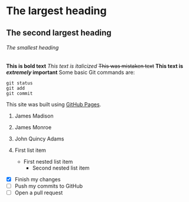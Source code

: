 # The largest heading

## The second largest heading

###### The smallest heading

**This is bold text**
_This text is italicized_
~~This was mistaken text~~
**This text is _extremely_ important**
Some basic Git commands are:

```
git status
git add
git commit
```

This site was built using [GitHub Pages](https://pages.github.com/).

1. James Madison
2. James Monroe
3. John Quincy Adams

4. First list item
   - First nested list item
     - Second nested list item

- [x] Finish my changes
- [ ] Push my commits to GitHub
- [ ] Open a pull request
